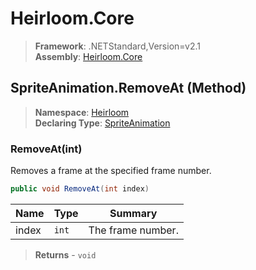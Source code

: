# Heirloom.Core

> **Framework**: .NETStandard,Version=v2.1  
> **Assembly**: [Heirloom.Core][0]

## SpriteAnimation.RemoveAt (Method)

> **Namespace**: [Heirloom][0]  
> **Declaring Type**: [SpriteAnimation][1]

### RemoveAt(int)

Removes a frame at the specified frame number.

```cs
public void RemoveAt(int index)
```

| Name  | Type  | Summary           |
|-------|-------|-------------------|
| index | `int` | The frame number. |

> **Returns** - `void`

[0]: ../../../Heirloom.Core.md
[1]: ../SpriteAnimation.md
